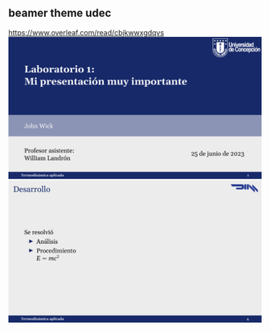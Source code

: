 ## beamer theme udec

https://www.overleaf.com/read/cbjkwwxgdqvs
![](prev/img1.png)
![](prev/img4.png)
